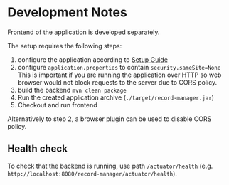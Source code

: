 # Development Notes

Frontend of the application is developed separately.

The setup requires the following steps:
1) configure the application according to [Setup Guide](setup.md)
2) configure `application.properties` to contain `security.sameSite=None`    
   This is important if you are running the application over HTTP so 
   web browser would not block requests to the server due to CORS policy.
3) build the backend `mvn clean package`
4) Run the created application archive (`./target/record-manager.jar`)
5) Checkout and run frontend

Alternatively to step 2, a browser plugin can be used to disable CORS policy.

## Health check

To check that the backend is running, use path `/actuator/health` (e.g. `http://localhost:8080/record-manager/actuator/health`).
